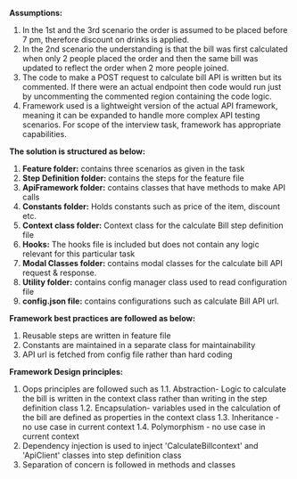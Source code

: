 **Assumptions:**
1. In the 1st and the 3rd scenario the order is assumed to be placed before 7 pm, therefore discount on drinks is applied.
2. In the 2nd scenario the understanding is that the bill was first calculated when only 2 people placed the order and then the same bill was updated to reflect the order when 2 more people joined.
3. The code to make a POST request to calculate bill API is written but its commented. If there were an actual endpoint then code would run just by uncommenting the commented region containing the code logic.
4. Framework used is a lightweight version of the actual API framework, meaning it can be expanded to handle more complex API testing scenarios.
   For scope of the interview task, framework has appropriate capabilities.

**The solution is structured as below:** 
1. **Feature folder:** contains three scenarios as given in the task
2. **Step Definition folder:** contains the steps for the feature file
3. **ApiFramework folder:** contains classes that have methods to make API calls
4. **Constants folder:** Holds constants such as price of the item, discount etc.
5. **Context class folder:** Context class for the calculate Bill step definition file
6. **Hooks:** The hooks file is included but does not contain any logic relevant for this particular task
7. **Modal Classes folder:** contains modal classes for the calculate bill API request & response.
8. **Utility folder:** contains config manager class used to read configuration file
9. **config.json file:** contains configurations such as calculate Bill API url.

**Framework best practices are followed as below:** 
1. Reusable steps are written in feature file
2. Constants are maintained in a separate class for maintainability
3. API url is fetched from config file rather than hard coding 

**Framework Design principles:**
1. Oops principles are followed such as
1.1. Abstraction- Logic to calculate the bill is written in the context class rather than writing in the step definition class
1.2. Encapsulation- variables used in the calculation of the bill are defined as properties in the context class
1.3. Inheritance - no use case in current context
1.4. Polymorphism - no use case in current context
2. Dependency injection is used to inject 'CalculateBillcontext' and 'ApiClient' classes into step definition class
3. Separation of concern is followed in methods and classes

   
